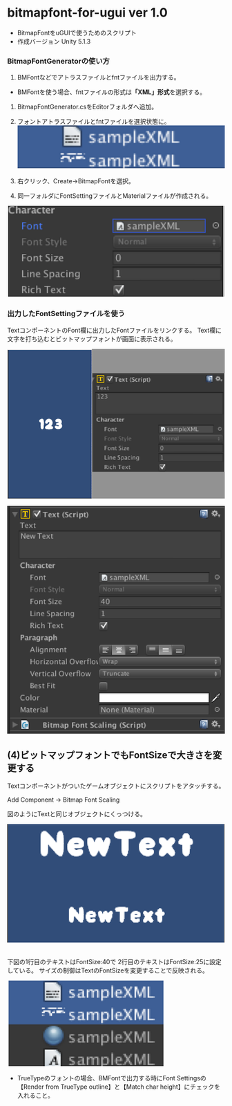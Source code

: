 ﻿# bitmapfont-for-ugui ver 1.0

- BitmapFontをuGUIで使うためのスクリプト
- 作成バージョン Unity 5.1.3

### BitmapFontGeneratorの使い方
1. BMFontなどでアトラスファイルとfntファイルを出力する。
  - BMFontを使う場合、fntファイルの形式は<b>「XML」形式</b>を選択する。

1. BitmapFontGenerator.csをEditorフォルダへ追加。

1. フォントアトラスファイルとfntファイルを選択状態に。
![ss1.png](./Docs/ss1.png)

1. 右クリック、Create→BitmapFontを選択。

1. 同一フォルダにFontSettingファイルとMaterialファイルが作成される。

![ss2.png](./Docs/ss2.png)

### 出力したFontSettingファイルを使う
TextコンポーネントのFont欄に出力したFontファイルをリンクする。
Text欄に文字を打ち込むとビットマップフォントが画面に表示される。

![ss3.png](./Docs/ss3.png)

![ss4.png](./Docs/ss4.png)

(4)ビットマップフォントでもFontSizeで大きさを変更する
-----

Textコンポーネントがついたゲームオブジェクトにスクリプトをアタッチする。

Add Component -> Bitmap Font Scaling

図のようにTextと同じオブジェクトにくっつける。

![ss5.png](./Docs/ss5.png)

<br>
下図の1行目のテキストはFontSize:40で
2行目のテキストはFontSize:25に設定している。
サイズの制御はTextのFontSizeを変更することで反映される。

![ss6.png](./Docs/ss6.png)

- TrueTypeのフォントの場合、BMFontで出力する時にFont Settingsの【Render from TrueType outline】と【Match char height】にチェックを入れること。
